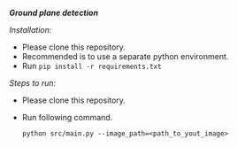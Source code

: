 ***Ground plane detection***

*Installation:*
- Please clone this repository.
- Recommended is to use a separate python environment.
- Run 
    ```pip install -r requirements.txt```



*Steps to run:*
- Please clone this repository.
- Run following command.

    ```python src/main.py --image_path=<path_to_yout_image>```

